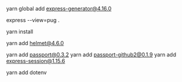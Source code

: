 yarn global add express-generator@4.16.0

express --view=pug .

yarn install

yarn add helmet@4.6.0

yarn add passport@0.3.2
yarn add passport-github2@0.1.9
yarn add express-session@1.15.6

yarn add dotenv
